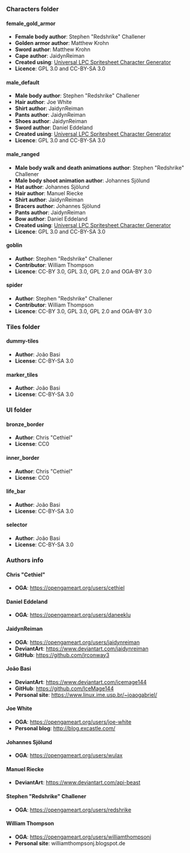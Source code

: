 ### Characters folder

#### female_gold_armor

* **Female body author**: Stephen "Redshrike" Challener
* **Golden armor author**: Matthew Krohn
* **Sword author**: Matthew Krohn
* **Cape author**: JaidynReiman
* **Created using**: [Universal LPC Spritesheet Character Generator](http://gaurav.munjal.us/Universal-LPC-Spritesheet-Character-Generator/#)
* **Licence**: GPL 3.0 and CC-BY-SA 3.0

#### male_default

* **Male body author**: Stephen "Redshrike" Challener
* **Hair author**: Joe White
* **Shirt author**: JaidynReiman
* **Pants author**: JaidynReiman
* **Shoes author**: JaidynReiman
* **Sword author**: Daniel Eddeland
* **Created using**: [Universal LPC Spritesheet Character Generator](http://gaurav.munjal.us/Universal-LPC-Spritesheet-Character-Generator/#)
* **Licence**: GPL 3.0 and CC-BY-SA 3.0

#### male_ranged

* **Male body walk and death animations author**: Stephen "Redshrike" Challener
* **Male body shoot animation author**: Johannes Sjölund
* **Hat author**: Johannes Sjölund
* **Hair author**: Manuel Riecke
* **Shirt author**: JaidynReiman
* **Bracers author**: Johannes Sjölund
* **Pants author**: JaidynReiman
* **Bow author**: Daniel Eddeland
* **Created using**: [Universal LPC Spritesheet Character Generator](http://gaurav.munjal.us/Universal-LPC-Spritesheet-Character-Generator/#)
* **Licence**: GPL 3.0 and CC-BY-SA 3.0

#### goblin

* **Author**: Stephen "Redshrike" Challener
* **Contributor**: William Thompson
* **Licence**: CC-BY 3.0, GPL 3.0, GPL 2.0 and OGA-BY 3.0

#### spider

* **Author**: Stephen "Redshrike" Challener
* **Contributor**: William Thompson
* **Licence**: CC-BY 3.0, GPL 3.0, GPL 2.0 and OGA-BY 3.0

### Tiles folder

#### dummy-tiles

* **Author**: João Basi
* **License**: CC-BY-SA 3.0

#### marker_tiles

* **Author**: João Basi
* **License**: CC-BY-SA 3.0

### UI folder

#### bronze_border

* **Author**: Chris "Cethiel"
* **License**: CC0

#### inner_border

* **Author**: Chris "Cethiel"
* **License**: CC0

#### life_bar

* **Author**: João Basi
* **License**: CC-BY-SA 3.0

#### selector

* **Author**: João Basi
* **License**: CC-BY-SA 3.0

### Authors info

#### Chris "Cethiel"

* **OGA**: https://opengameart.org/users/cethiel

#### Daniel Eddeland

* **OGA**: https://opengameart.org/users/daneeklu

#### JaidynReiman

* **OGA**: https://opengameart.org/users/jaidynreiman
* **DeviantArt**: https://www.deviantart.com/jaidynreiman
* **GitHub**: https://github.com/jrconway3

#### João Basi

* **DeviantArt**: https://www.deviantart.com/icemage144
* **GitHub**: https://github.com/IceMage144
* **Personal site**: https://www.linux.ime.usp.br/~joaogabriel/

#### Joe White

* **OGA**: https://opengameart.org/users/joe-white
* **Personal blog**: http://blog.excastle.com/

#### Johannes Sjölund

* **OGA**: https://opengameart.org/users/wulax

#### Manuel Riecke

* **DeviantArt**: https://www.deviantart.com/api-beast

#### Stephen "Redshrike" Challener

* **OGA**: https://opengameart.org/users/redshrike

#### William Thompson

* **OGA**: https://opengameart.org/users/williamthompsonj
* **Personal site**: williamthompsonj.blogspot.de